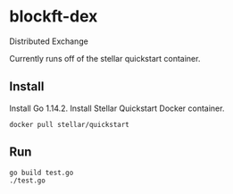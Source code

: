 # blockft-dex
Distributed Exchange

Currently runs off of the stellar quickstart container.

## Install
Install Go 1.14.2.
Install Stellar Quickstart Docker container.
```
docker pull stellar/quickstart
```

## Run
```
go build test.go
./test.go
